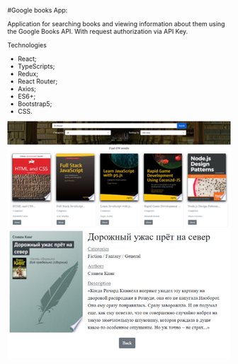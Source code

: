 #Google books App:

Application for searching books and viewing information about them using the Google Books API.
With request authorization via API Key.


Technologies
- React;
- TypeScripts;
- Redux;
- React Router;
- Axios;
- ES6+;
- Bootstrap5;
- CSS.

![](./src/img/googlebooks.png)
![](./src/img/BookPage.png)